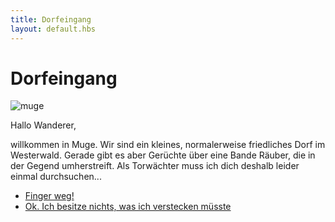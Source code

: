 ```yaml
---
title: Dorfeingang
layout: default.hbs
---
```


# Dorfeingang

![muge](/assets/images/muge.png)


Hallo Wanderer,

willkommen in Muge. Wir sind ein kleines, normalerweise friedliches Dorf im Westerwald. 
Gerade gibt es aber Gerüchte über eine Bande Räuber, die in der Gegend umherstreift.
Als Torwächter muss ich dich deshalb leider einmal durchsuchen...

* [Finger weg!](/dorfeingang/finger_weg)
* [Ok. Ich besitze nichts, was ich verstecken müsste](/dorfeingang/durchsuchen)



